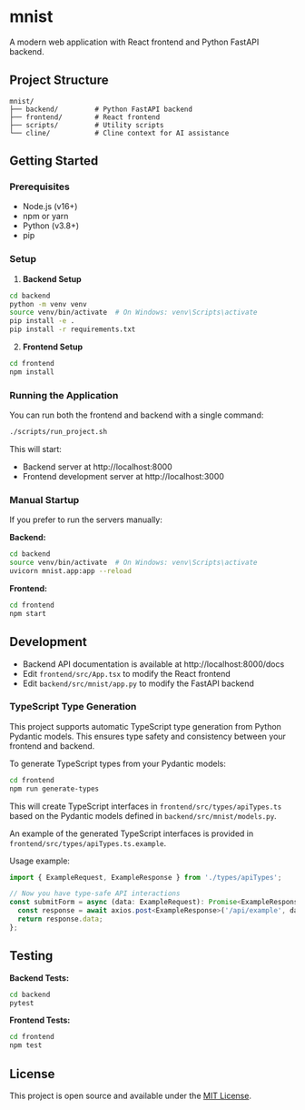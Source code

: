 # mnist

A modern web application with React frontend and Python FastAPI backend.

## Project Structure

```
mnist/
├── backend/         # Python FastAPI backend
├── frontend/        # React frontend
├── scripts/         # Utility scripts
└── cline/           # Cline context for AI assistance
```

## Getting Started

### Prerequisites

- Node.js (v16+)
- npm or yarn
- Python (v3.8+)
- pip

### Setup

1. **Backend Setup**

```bash
cd backend
python -m venv venv
source venv/bin/activate  # On Windows: venv\Scripts\activate
pip install -e .
pip install -r requirements.txt
```

2. **Frontend Setup**

```bash
cd frontend
npm install
```

### Running the Application

You can run both the frontend and backend with a single command:

```bash
./scripts/run_project.sh
```

This will start:
- Backend server at http://localhost:8000
- Frontend development server at http://localhost:3000

### Manual Startup

If you prefer to run the servers manually:

**Backend:**
```bash
cd backend
source venv/bin/activate  # On Windows: venv\Scripts\activate
uvicorn mnist.app:app --reload
```

**Frontend:**
```bash
cd frontend
npm start
```

## Development

- Backend API documentation is available at http://localhost:8000/docs
- Edit `frontend/src/App.tsx` to modify the React frontend
- Edit `backend/src/mnist/app.py` to modify the FastAPI backend

### TypeScript Type Generation

This project supports automatic TypeScript type generation from Python Pydantic models. This ensures type safety and consistency between your frontend and backend.

To generate TypeScript types from your Pydantic models:

```bash
cd frontend
npm run generate-types
```

This will create TypeScript interfaces in `frontend/src/types/apiTypes.ts` based on the Pydantic models defined in `backend/src/mnist/models.py`.

An example of the generated TypeScript interfaces is provided in `frontend/src/types/apiTypes.ts.example`.

Usage example:

```typescript
import { ExampleRequest, ExampleResponse } from './types/apiTypes';

// Now you have type-safe API interactions
const submitForm = async (data: ExampleRequest): Promise<ExampleResponse> => {
  const response = await axios.post<ExampleResponse>('/api/example', data);
  return response.data;
};
```

## Testing

**Backend Tests:**
```bash
cd backend
pytest
```

**Frontend Tests:**
```bash
cd frontend
npm test
```

## License

This project is open source and available under the [MIT License](LICENSE).
